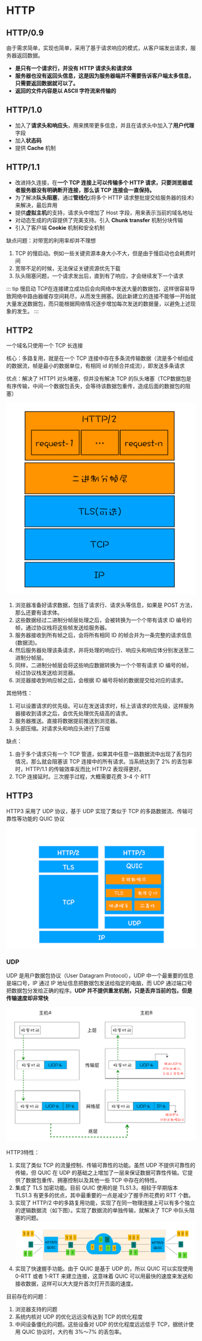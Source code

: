 # HTTP

## HTTP/0.9

由于需求简单，实现也简单，采用了基于请求响应的模式，从客户端发出请求，服务器返回数据。

* **是只有一个请求行，并没有 HTTP 请求头和请求体**
* **服务器也没有返回头信息，这是因为服务器端并不需要告诉客户端太多信息，只需要返回数据就可以了。**
* **返回的文件内容是以 ASCII 字符流来传输的**

## HTTP/1.0

* 加入了**请求头和响应头**，用来携带更多信息，并且在请求头中加入了**用户代理**字段
* 加入**状态码**
* 提供 **Cache** 机制

## HTTP/1.1

* 改进持久连接，在**一个 TCP 连接上可以传输多个 HTTP 请求，只要浏览器或者服务器没有明确断开连接，那么该 TCP 连接会一直保持。**
* 为了解决**队头阻塞**，通过**管线化**(将多个 HTTP 请求整批提交给服务器的技术)来解决，最后弃用
* 提供**虚拟主机**的支持，请求头中增加了 Host 字段，用来表示当前的域名地址
* 对动态生成的内容提供了完美支持。引入 **Chunk transfer** 机制分块传输
* 引入了客户端 **Cookie** 机制和安全机制

缺点问题：对带宽的利用率却并不理想

1. TCP 的慢启动。例如一些关键资源本身大小不大，但是由于慢启动也会耗费时间
2. 宽带不足的时候，无法保证关键资源优先下载
3. 队头阻塞问题，一个请求发出后，直到有了响应，才会继续发下一个请求

::: tip 慢启动
TCP在连接建立成功后会向网络中发送大量的数据包，这样很容易导致网络中路由器缓存空间耗尽，从而发生拥塞。因此新建立的连接不能够一开始就大量发送数据包，而只能根据网络情况逐步增加每次发送的数据量，以避免上述现象的发生。
:::

## HTTP2

一个域名只使用一个 TCP 长连接

核心：多路复用，就是在一个 TCP 连接中存在多条流传输数据（流是多个帧组成的数据流，帧是最小的数据单位，有相同 id 的帧合并成流），即发送多条请求

优点：解决了 HTTP1 对头堵塞，但并没有解决 TCP 的队头堵塞（TCP数据包是有序传输，中间一个数据包丢失，会等待该数据包重传，造成后面的数据包的阻塞）

![HTTP2](../img/HTTP2.png)

1. 浏览器准备好请求数据，包括了请求行、请求头等信息，如果是 POST 方法，那么还要有请求体。
2. 这些数据经过二进制分帧层处理之后，会被转换为一个个带有请求 ID 编号的帧，通过协议栈将这些帧发送给服务器。
3. 服务器接收到所有帧之后，会将所有相同 ID 的帧合并为一条完整的请求信息(数据流)。
4. 然后服务器处理该条请求，并将处理的响应行、响应头和响应体分别发送至二进制分帧层。
5. 同样，二进制分帧层会将这些响应数据转换为一个个带有请求 ID 编号的帧，经过协议栈发送给浏览器。
6. 浏览器接收到响应帧之后，会根据 ID 编号将帧的数据提交给对应的请求。

其他特性：

1. 可以设置请求的优先级。可以在发送请求时，标上该请求的优先级，这样服务器接收到请求之后，会优先处理优先级高的请求。
2. 服务器推送。直接将数据提前推送到浏览器。
3. 头部压缩。对请求头和响应头进行了压缩

缺点：

1. 由于多个请求只有一个 TCP 管道，如果其中任意一路数据流中出现了丢包的情况，那么就会阻塞该 TCP 连接中的所有请求。当系统达到了 2% 的丢包率时，HTTP/1.1 的传输效率反而比 HTTP/2 表现得更好。
2. TCP 连接延时。三次握手过程，大概需要花费 3-4 个 RTT

## HTTP3

HTTP3 采用了 UDP 协议，基于 UDP 实现了类似于 TCP 的多路数据流、传输可靠性等功能的 QUIC 协议

![HTTP3&HTTP2](../img/HTTP3&HTTP2.png)

### UDP

UDP 是用户数据包协议（User Datagram Protocol），UDP 中一个最重要的信息是端口号，IP 通过 IP 地址信息把数据包发送给指定的电脑，而 UDP 通过端口号把数据包分发给正确的程序。**UDP 并不提供重发机制，只是丢弃当前的包，但是传输速度却非常快**

![UDP](../img/UDP.png)

HTTP3特性：

1. 实现了类似 TCP 的流量控制、传输可靠性的功能。虽然 UDP 不提供可靠性的传输，但 QUIC 在 UDP 的基础之上增加了一层来保证数据可靠性传输。它提供了数据包重传、拥塞控制以及其他一些 TCP 中存在的特性。
2. 集成了 TLS 加密功能。目前 QUIC 使用的是 TLS1.3，相较于早期版本 TLS1.3 有更多的优点，其中最重要的一点是减少了握手所花费的 RTT 个数。
3. 实现了 HTTP/2 中的多路复用功能，实现了在同一物理连接上可以有多个独立的逻辑数据流（如下图）。实现了数据流的单独传输，就解决了 TCP 中队头阻塞的问题。![QUIC](../img/QUIC.png)
4. 实现了快速握手功能。由于 QUIC 是基于 UDP 的，所以 QUIC 可以实现使用 0-RTT 或者 1-RTT 来建立连接，这意味着 QUIC 可以用最快的速度来发送和接收数据，这样可以大大提升首次打开页面的速度。

目前存在的问题：

1. 浏览器支持的问题
2. 系统内核对 UDP 的优化远远没有达到 TCP 的优化程度
3. 中间设备僵化的问题。这些设备对 UDP 的优化程度远远低于 TCP，据统计使用 QUIC 协议时，大约有 3%～7% 的丢包率。
